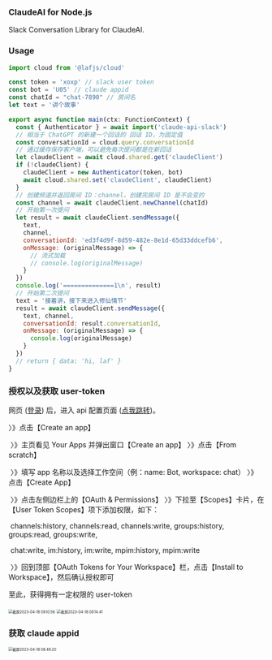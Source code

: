 ### ClaudeAI for Node.js

Slack Conversation Library for ClaudeAI.



### Usage

```js
import cloud from '@lafjs/cloud'

const token = 'xoxp' // slack user token
const bot = 'U05' // claude appid
const chatId = "chat-7890" // 房间名
let text = '讲个故事'

export async function main(ctx: FunctionContext) {
  const { Authenticator } = await import('claude-api-slack')
  // 相当于 ChatGPT 的新建一个回话的 回话 ID，为固定值
  const conversationId = cloud.query.conversationId
  // 通过缓存保存客户端，可以避免每次提问都是在新回话
  let claudeClient = await cloud.shared.get('claudeClient')
  if (!claudeClient) {
    claudeClient = new Authenticator(token, bot)
    await cloud.shared.set('claudeClient', claudeClient)
  }
  // 创建频道并返回房间 ID：channel，创建完房间 ID 是不会变的
  const channel = await claudeClient.newChannel(chatId)
  // 开始第一次提问
  let result = await claudeClient.sendMessage({
    text,
    channel,
    conversationId: 'ed3f4d9f-8d59-482e-8e1d-65d33ddcefb6',
    onMessage: (originalMessage) => {
      // 流式加载
      // console.log(originalMessage)
    }
  })
  console.log('==============1\n', result)
  // 开始第二次提问
  text = '接着讲，接下来进入修仙情节'
  result = await claudeClient.sendMessage({
    text, channel,
    conversationId: result.conversationId,
    onMessage: (originalMessage) => {
      console.log(originalMessage)
    }
  })
  // return { data: 'hi, laf' }
}
```

### 授权以及获取 user-token

网页 ([登录](https://app.slack.com)) 后，进入 api 配置页面 ([点我跳转](https://api.slack.com/))。

〉》点击【Create an app】

​	〉》主页看见 Your Apps 并弹出窗口【Create an app】  〉》点击【From scratch】

​	〉》填写 app 名称以及选择工作空间（例：name: Bot, workspace: chat）	 〉》点击【Create App】

​	〉》点击左侧边栏上的【OAuth & Permissions】	 〉》下拉至【Scopes】卡片，在【User Token Scopes】项下添加权限，如下：

​							channels:history,  channels:read,  channels:write,  groups:history,  groups:read,  groups:write, 

​							chat:write,  im:history,  im:write,  mpim:history,  mpim:write

​	〉》回到顶部【OAuth Tokens for Your Workspace】栏，点击【Install to Workspace】，然后确认授权即可


至此，获得拥有一定权限的 user-token

<img src="static/截屏2023-04-18 09.10.56.png" alt="截屏2023-04-18 09.10.56" style="zoom:50%;" />


<img src="static/截屏2023-04-18 09.14.41.png" alt="截屏2023-04-18 09.14.41" style="zoom:50%;" />


### 获取 claude appid

<img src="static/截屏2023-04-18 08.49.20.png" alt="截屏2023-04-18 08.49.20" style="zoom:50%;" />
